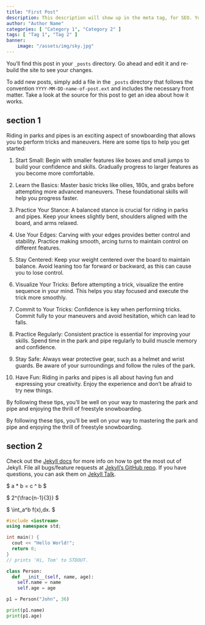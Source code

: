 ```yaml
---
title: "First Post"
description: This description will show up in the meta tag, for SEO. You can also put a description in each post as well.
author: "Author Name"
categories: [ "Category 1", "Category 2" ]
tags: [ "Tag 1", "Tag 2" ]
banner:
    image: "/assets/img/sky.jpg"
---
```


You’ll find this post in your `_posts` directory. Go ahead and edit it and re-build the site to see your changes.

To add new posts, simply add a file in the `_posts` directory that follows the convention `YYYY-MM-DD-name-of-post.ext` and includes the necessary front matter. Take a look at the source for this post to get an idea about how it works.

## section 1

Riding in parks and pipes is an exciting aspect of snowboarding that allows you to perform tricks and maneuvers. Here are some tips to help you get started:

1.	Start Small: Begin with smaller features like boxes and small jumps to build your confidence and skills. Gradually progress to larger features as you become more comfortable.

2.	Learn the Basics: Master basic tricks like ollies, 180s, and grabs before attempting more advanced maneuvers. These foundational skills will help you progress faster.

3.	Practice Your Stance: A balanced stance is crucial for riding in parks and pipes. Keep your knees slightly bent, shoulders aligned with the board, and arms relaxed.

4.	Use Your Edges: Carving with your edges provides better control and stability. Practice making smooth, arcing turns to maintain control on different features.

5.	Stay Centered: Keep your weight centered over the board to maintain balance. Avoid leaning too far forward or backward, as this can cause you to lose control.

6.	Visualize Your Tricks: Before attempting a trick, visualize the entire sequence in your mind. This helps you stay focused and execute the trick more smoothly.

7.	Commit to Your Tricks: Confidence is key when performing tricks. Commit fully to your maneuvers and avoid hesitation, which can lead to falls.

8.	Practice Regularly: Consistent practice is essential for improving your skills. Spend time in the park and pipe regularly to build muscle memory and confidence.

9.	Stay Safe: Always wear protective gear, such as a helmet and wrist guards. Be aware of your surroundings and follow the rules of the park.

10.	Have Fun: Riding in parks and pipes is all about having fun and expressing your creativity. Enjoy the experience and don’t be afraid to try new things.

By following these tips, you’ll be well on your way to mastering the park and pipe and enjoying the thrill of freestyle snowboarding.

By following these tips, you’ll be well on your way to mastering the park and pipe and enjoying the thrill of freestyle snowboarding.

## section 2

Check out the [Jekyll docs][jekyll-docs] for more info on how to get the most out of Jekyll. File all bugs/feature requests at [Jekyll’s GitHub repo][jekyll-gh]. If you have questions, you can ask them on [Jekyll Talk][jekyll-talk].

[jekyll-docs]: https://jekyllrb.com/docs/home
[jekyll-gh]: https://github.com/jekyll/jekyll
[jekyll-talk]: https://talk.jekyllrb.com/

$ a \* b = c ^ b $

$ 2^{\frac{n-1}{3}} $

$ \int_a^b f(x)\,dx. $

```cpp
#include <iostream>
using namespace std;

int main() {
  cout << "Hello World!";
  return 0;
}
// prints 'Hi, Tom' to STDOUT.
```

```python
class Person:
  def __init__(self, name, age):
    self.name = name
    self.age = age

p1 = Person("John", 36)

print(p1.name)
print(p1.age)
```
